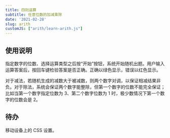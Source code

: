 ```yaml
---
title: 四则运算
subtitle: 任意位数的加减乘除
date: '2021-02-28'
slug: arith
customJS: ["arith/learn-arith.js"]
---
```


<div id="arith"></div>

## 使用说明

指定数字的位数、选择运算类型之后按“开始”按钮，系统开始随机出题。用户输入运算答案后，按回车键检验答案是否正确。正确以绿色显示，错误以红色显示。

对于减法，若随机生成的减数大于被减数，则两个数字对调，以保证相减结果非负。对于除法，系统会保证两个数字能整除，但第一个数字的位数不能完全保证；比如当第一个数字指定位数为 3、第二个数字位数为 1 时，极少数情况下第一个数字的位数会是 2。

## 待办

移动设备上的 CSS 设置。
